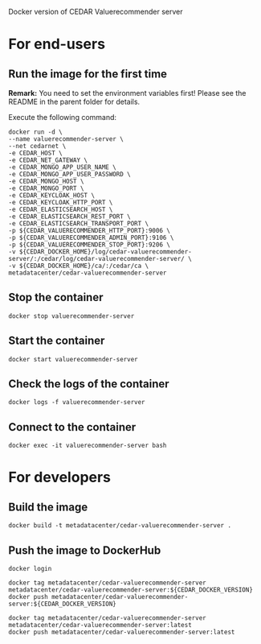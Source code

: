 Docker version of CEDAR Valuerecommender server

# For end-users

## Run the image for the first time

**Remark:** You need to set the environment variables first! Please see the README in the parent folder for details.

Execute the following command:

````
docker run -d \
--name valuerecommender-server \
--net cedarnet \
-e CEDAR_HOST \
-e CEDAR_NET_GATEWAY \
-e CEDAR_MONGO_APP_USER_NAME \
-e CEDAR_MONGO_APP_USER_PASSWORD \
-e CEDAR_MONGO_HOST \
-e CEDAR_MONGO_PORT \
-e CEDAR_KEYCLOAK_HOST \
-e CEDAR_KEYCLOAK_HTTP_PORT \
-e CEDAR_ELASTICSEARCH_HOST \
-e CEDAR_ELASTICSEARCH_REST_PORT \
-e CEDAR_ELASTICSEARCH_TRANSPORT_PORT \
-p ${CEDAR_VALUERECOMMENDER_HTTP_PORT}:9006 \
-p ${CEDAR_VALUERECOMMENDER_ADMIN_PORT}:9106 \
-p ${CEDAR_VALUERECOMMENDER_STOP_PORT}:9206 \
-v ${CEDAR_DOCKER_HOME}/log/cedar-valuerecommender-server/:/cedar/log/cedar-valuerecommender-server/ \
-v ${CEDAR_DOCKER_HOME}/ca/:/cedar/ca \
metadatacenter/cedar-valuerecommender-server
````

## Stop the container

    docker stop valuerecommender-server

## Start the container

    docker start valuerecommender-server

## Check the logs of the container

    docker logs -f valuerecommender-server

## Connect to the container

    docker exec -it valuerecommender-server bash

# For developers

## Build the image

````
docker build -t metadatacenter/cedar-valuerecommender-server .
````

## Push the image to DockerHub

````
docker login

docker tag metadatacenter/cedar-valuerecommender-server metadatacenter/cedar-valuerecommender-server:${CEDAR_DOCKER_VERSION}
docker push metadatacenter/cedar-valuerecommender-server:${CEDAR_DOCKER_VERSION}

docker tag metadatacenter/cedar-valuerecommender-server metadatacenter/cedar-valuerecommender-server:latest
docker push metadatacenter/cedar-valuerecommender-server:latest
````